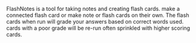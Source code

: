 FlashNotes is a tool for taking notes and creating flash cards. make a connected flash card or make note or flash cards on their own. The flash cards when run will grade your answers based on correct words used. cards with a poor grade will be re-run often sprinkled with higher scoring cards.